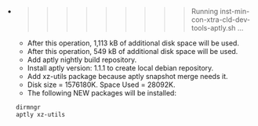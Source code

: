 * >>>>>>>>> Running inst-min-con-xtra-cld-dev-tools-aptly.sh ...
  * After this operation, 1,113 kB of additional disk space will be used.
  * After this operation, 549 kB of additional disk space will be used.
  * Add aptly nightly build repository.
  * Install aptly version: 1.1.1 to create local debian repository.
  * Add xz-utils package because aptly snapshot merge needs it.
  * Disk size = 1576180K. Space Used = 28092K.
  * The following NEW packages will be installed:
  ```bash
  dirmngr
  aptly xz-utils
  ```
